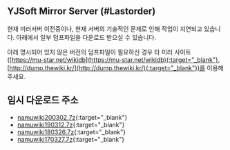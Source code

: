 ## YJSoft Mirror Server (#Lastorder)
현재 미러서버 이전중이나, 현재 서버의 기술적인 문제로 인해 작업이 지연되고 있습니다. 아래에서 일부 덤프파일을 다운로드 받으실 수 있습니다.

아래 명시되어 있지 않은 버전의 덤프파일이 필요하신 경우 타 미러 사이트([https://mu-star.net/wikidb](https://mu-star.net/wikidb){:target="_blank"}, [http://dump.thewiki.kr/](http://dump.thewiki.kr/){:target="_blank"})를 이용해 주세요.

## 임시 다운로드 주소
- [namuwiki200302.7z](https://dl.yjsoft.xyz/KVsfmH){:target="_blank"}
- [namuwiki190312.7z](https://dl.yjsoft.xyz/WyVPzf){:target="_blank"}
- [namuwiki180326.7z](https://dl.yjsoft.xyz/stdIOl){:target="_blank"}
- [namuwiki170327.7z](https://dl.yjsoft.xyz/BJMX6I){:target="_blank"}
